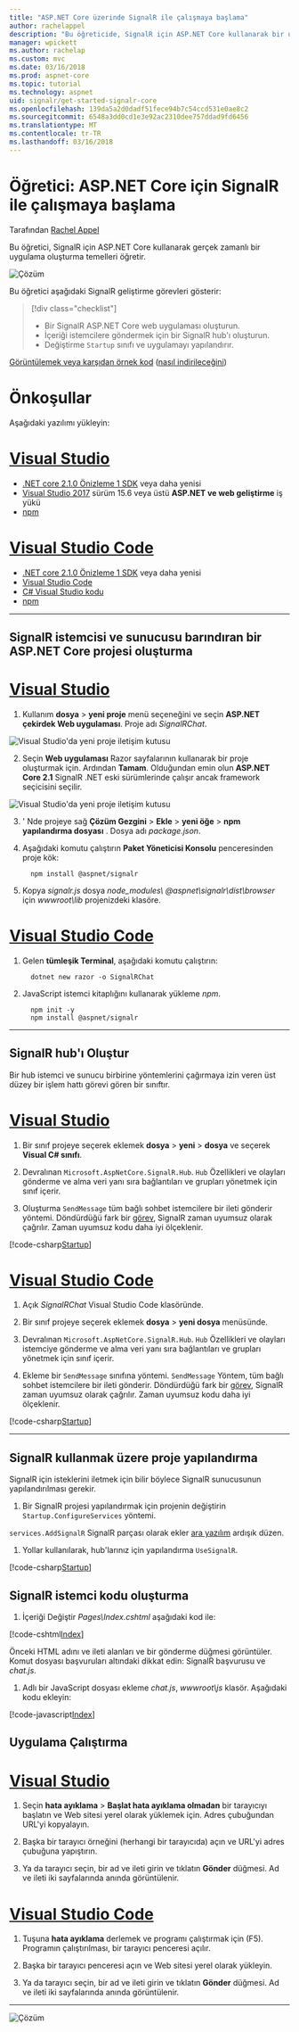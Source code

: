 ```yaml
---
title: "ASP.NET Core üzerinde SignalR ile çalışmaya başlama"
author: rachelappel
description: "Bu öğreticide, SignalR için ASP.NET Core kullanarak bir uygulama oluşturun."
manager: wpickett
ms.author: rachelap
ms.custom: mvc
ms.date: 03/16/2018
ms.prod: aspnet-core
ms.topic: tutorial
ms.technology: aspnet
uid: signalr/get-started-signalr-core
ms.openlocfilehash: 139da5a2d0dadf51fece94b7c54ccd531e0ae8c2
ms.sourcegitcommit: 6548a3dd0cd1e3e92ac2310dee757ddad9fd6456
ms.translationtype: MT
ms.contentlocale: tr-TR
ms.lasthandoff: 03/16/2018
---
```

# <a name="tutorial-get-started-with-signalr-for-aspnet-core"></a>Öğretici: ASP.NET Core için SignalR ile çalışmaya başlama

Tarafından [Rachel Appel](https://twitter.com/rachelappel)

Bu öğretici, SignalR için ASP.NET Core kullanarak gerçek zamanlı bir uygulama oluşturma temelleri öğretir.

   ![Çözüm](get-started-signalr-core/_static/signalr-get-started-finished.png)

Bu öğretici aşağıdaki SignalR geliştirme görevleri gösterir:

> [!div class="checklist"]
> * Bir SignalR ASP.NET Core web uygulaması oluşturun.
> * İçeriği istemcilere göndermek için bir SignalR hub'ı oluşturun.
> * Değiştirme `Startup` sınıfı ve uygulamayı yapılandırır.

[Görüntülemek veya karşıdan örnek kod](https://github.com/aspnet/Docs/tree/master/aspnetcore/signalr/get-started-signalr-core/sample/) ([nasıl indirileceğini](xref:tutorials/index#how-to-download-a-sample))

# <a name="prerequisites"></a>Önkoşullar

Aşağıdaki yazılımı yükleyin:

# <a name="visual-studiotabvisual-studio"></a>[Visual Studio](#tab/visual-studio)

* [.NET core 2.1.0 Önizleme 1 SDK](https://www.microsoft.com/net/download/dotnet-core/sdk-2.1.300-preview1) veya daha yenisi
* [Visual Studio 2017](https://www.visualstudio.com/downloads/) sürüm 15.6 veya üstü **ASP.NET ve web geliştirme** iş yükü
* [npm](https://www.npmjs.com/get-npm)

# <a name="visual-studio-codetabvisual-studio-code"></a>[Visual Studio Code](#tab/visual-studio-code)

* [.NET core 2.1.0 Önizleme 1 SDK](https://www.microsoft.com/net/download/dotnet-core/sdk-2.1.300-preview1) veya daha yenisi
* [Visual Studio Code](https://code.visualstudio.com/download) 
* [C# Visual Studio kodu](https://marketplace.visualstudio.com/items?itemName=ms-vscode.csharp)
* [npm](https://www.npmjs.com/get-npm)

-----

## <a name="create-an-aspnet-core-project-that-hosts-signalr-client-and-server"></a>SignalR istemcisi ve sunucusu barındıran bir ASP.NET Core projesi oluşturma

# <a name="visual-studiotabvisual-studio"></a>[Visual Studio](#tab/visual-studio)

1. Kullanım **dosya** > **yeni proje** menü seçeneğini ve seçin **ASP.NET çekirdek Web uygulaması**. Proje adı *SignalRChat*.

  ![Visual Studio'da yeni proje iletişim kutusu](get-started-signalr-core/_static/signalr-new-project-dialog.png)

2. Seçin **Web uygulaması** Razor sayfalarının kullanarak bir proje oluşturmak için. Ardından **Tamam**. Olduğundan emin olun **ASP.NET Core 2.1** SignalR .NET eski sürümlerinde çalışır ancak framework seçicisini seçilir.

  ![Visual Studio'da yeni proje iletişim kutusu](get-started-signalr-core/_static/signalr-new-project-choose-type.png)

3. ' Nde projeye sağ **Çözüm Gezgini** > **Ekle** > **yeni öğe** > **npm yapılandırma dosyası** . Dosya adı *package.json*.

4. Aşağıdaki komutu çalıştırın **Paket Yöneticisi Konsolu** penceresinden proje kök:

    ```console
      npm install @aspnet/signalr
    ```
5. Kopya *signalr.js* dosya *node_modules\\ @aspnet\signalr\dist\browser*  için *wwwroot\lib* projenizdeki klasöre.

# <a name="visual-studio-codetabvisual-studio-code"></a>[Visual Studio Code](#tab/visual-studio-code)

1. Gelen **tümleşik Terminal**, aşağıdaki komutu çalıştırın:
 
    ```console
      dotnet new razor -o SignalRChat
    ```

2. JavaScript istemci kitaplığını kullanarak yükleme *npm*.

    ```
      npm init -y
      npm install @aspnet/signalr
    ```

-----

## <a name="create-the-signalr-hub"></a>SignalR hub'ı Oluştur

Bir hub istemci ve sunucu birbirine yöntemlerini çağırmaya izin veren üst düzey bir işlem hattı görevi gören bir sınıftır.

# <a name="visual-studiotabvisual-studio"></a>[Visual Studio](#tab/visual-studio)

1. Bir sınıf projeye seçerek eklemek **dosya** > **yeni** > **dosya** ve seçerek **Visual C# sınıfı**.

1. Devralınan `Microsoft.AspNetCore.SignalR.Hub`. `Hub` Özellikleri ve olayları gönderme ve alma veri yanı sıra bağlantıları ve grupları yönetmek için sınıf içerir.

1. Oluşturma `SendMessage` tüm bağlı sohbet istemcilere bir ileti gönderir yöntemi. Döndürdüğü fark bir [görev](https://msdn.microsoft.com/en-us/library/system.threading.tasks.task(v=vs.110).aspx), SignalR zaman uyumsuz olarak çağrılır. Zaman uyumsuz kodu daha iyi ölçeklenir.

  [!code-csharp[Startup](get-started-signalr-core/sample/Hubs/ChatHub.cs?range=7-14)]

# <a name="visual-studio-codetabvisual-studio-code"></a>[Visual Studio Code](#tab/visual-studio-code)

1. Açık *SignalRChat* Visual Studio Code klasöründe.

1. Bir sınıf projeye seçerek eklemek **dosya** > **yeni dosya** menüsünde.

1. Devralınan `Microsoft.AspNetCore.SignalR.Hub`. `Hub` Özellikleri ve olayları istemciye gönderme ve alma veri yanı sıra bağlantıları ve grupları yönetmek için sınıf içerir.

1. Ekleme bir `SendMessage` sınıfına yöntemi. `SendMessage` Yöntem, tüm bağlı sohbet istemcilere bir ileti gönderir. Döndürdüğü fark bir [görev](/dotnet/api/system.threading.tasks.task), SignalR zaman uyumsuz olarak çağrılır. Zaman uyumsuz kodu daha iyi ölçeklenir.

  [!code-csharp[Startup](get-started-signalr-core/sample/Hubs/ChatHub.cs?range=7-14)]

-----

## <a name="configure-the-project-to-use-signalr"></a>SignalR kullanmak üzere proje yapılandırma

SignalR için isteklerini iletmek için bilir böylece SignalR sunucusunun yapılandırılması gerekir.

1. Bir SignalR projesi yapılandırmak için projenin değiştirin `Startup.ConfigureServices` yöntemi.

  `services.AddSignalR` SignalR parçası olarak ekler [ara yazılım](xref:fundamentals/middleware/index) ardışık düzen.

1. Yollar kullanılarak, hub'larınız için yapılandırma `UseSignalR`.

  [!code-csharp[Startup](get-started-signalr-core/sample/Startup.cs?highlight=22,40-43)]

## <a name="create-the-signalr-client-code"></a>SignalR istemci kodu oluşturma

1. İçeriği Değiştir *Pages\Index.cshtml* aşağıdaki kod ile:

  [!code-cshtml[Index](get-started-signalr-core/sample/Pages/Index.cshtml)]

  Önceki HTML adını ve ileti alanları ve bir gönderme düğmesi görüntüler. Komut dosyası başvuruları altındaki dikkat edin: SignalR başvurusu ve *chat.js*.

1. Adlı bir JavaScript dosyası ekleme *chat.js*, *wwwroot\js* klasör. Aşağıdaki kodu ekleyin:

  [!code-javascript[Index](get-started-signalr-core/sample/wwwroot/js/chat.js)]

## <a name="run-the-app"></a>Uygulama Çalıştırma

# <a name="visual-studiotabvisual-studio"></a>[Visual Studio](#tab/visual-studio)

1. Seçin **hata ayıklama** > **Başlat hata ayıklama olmadan** bir tarayıcıyı başlatın ve Web sitesi yerel olarak yüklemek için. Adres çubuğundan URL'yi kopyalayın.

1. Başka bir tarayıcı örneğini (herhangi bir tarayıcıda) açın ve URL'yi adres çubuğuna yapıştırın.

1. Ya da tarayıcı seçin, bir ad ve ileti girin ve tıklatın **Gönder** düğmesi. Ad ve ileti iki sayfalarında anında görüntülenir.

# <a name="visual-studio-codetabvisual-studio-code"></a>[Visual Studio Code](#tab/visual-studio-code)

1. Tuşuna **hata ayıklama** derlemek ve programı çalıştırmak için (F5). Programın çalıştırılması, bir tarayıcı penceresi açılır.

1. Başka bir tarayıcı penceresi açın ve Web sitesi yerel olarak yükleyin.

1. Ya da tarayıcı seçin, bir ad ve ileti girin ve tıklatın **Gönder** düğmesi. Ad ve ileti iki sayfalarında anında görüntülenir.

-----

  ![Çözüm](get-started-signalr-core/_static/signalr-get-started-finished.png)